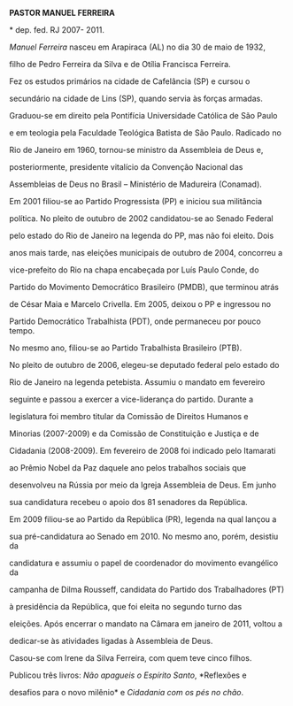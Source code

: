 **PASTOR MANUEL FERREIRA**



\* dep. fed. RJ 2007- 2011.



*Manuel Ferreira* nasceu em Arapiraca (AL) no dia 30 de maio de 1932,

filho de Pedro Ferreira da Silva e de Otília Francisca Ferreira.



Fez os estudos primários na cidade de Cafelância (SP) e cursou o

secundário na cidade de Lins (SP), quando servia às forças armadas.

Graduou-se em direito pela Pontifícia Universidade Católica de São Paulo

e em teologia pela Faculdade Teológica Batista de São Paulo. Radicado no

Rio de Janeiro em 1960, tornou-se ministro da Assembleia de Deus e,

posteriormente, presidente vitalício da Convenção Nacional das

Assembleias de Deus no Brasil – Ministério de Madureira (Conamad).



Em 2001 filiou-se ao Partido Progressista (PP) e iniciou sua militância

política. No pleito de outubro de 2002 candidatou-se ao Senado Federal

pelo estado do Rio de Janeiro na legenda do PP, mas não foi eleito. Dois

anos mais tarde, nas eleições municipais de outubro de 2004, concorreu a

vice-prefeito do Rio na chapa encabeçada por Luís Paulo Conde, do

Partido do Movimento Democrático Brasileiro (PMDB), que terminou atrás

de César Maia e Marcelo Crivella. Em 2005, deixou o PP e ingressou no

Partido Democrático Trabalhista (PDT), onde permaneceu por pouco tempo.

No mesmo ano, filiou-se ao Partido Trabalhista Brasileiro (PTB).



No pleito de outubro de 2006, elegeu-se deputado federal pelo estado do

Rio de Janeiro na legenda petebista. Assumiu o mandato em fevereiro

seguinte e passou a exercer a vice-liderança do partido. Durante a

legislatura foi membro titular da Comissão de Direitos Humanos e

Minorias (2007-2009) e da Comissão de Constituição e Justiça e de

Cidadania (2008-2009). Em fevereiro de 2008 foi indicado pelo Itamarati

ao Prêmio Nobel da Paz daquele ano pelos trabalhos sociais que

desenvolveu na Rússia por meio da Igreja Assembleia de Deus. Em junho

sua candidatura recebeu o apoio dos 81 senadores da República.



Em 2009 filiou-se ao Partido da República (PR), legenda na qual lançou a

sua pré-candidatura ao Senado em 2010. No mesmo ano, porém, desistiu da

candidatura e assumiu o papel de coordenador do movimento evangélico da

campanha de Dilma Rousseff, candidata do Partido dos Trabalhadores (PT)

à presidência da República, que foi eleita no segundo turno das

eleições. Após encerrar o mandato na Câmara em janeiro de 2011, voltou a

dedicar-se às atividades ligadas à Assembleia de Deus.



Casou-se com Irene da Silva Ferreira, com quem teve cinco filhos.



Publicou três livros: *Não apagueis o Espírito Santo*, *Reflexões e

desafios para o novo milênio* e *Cidadania com os pés no chão*.



